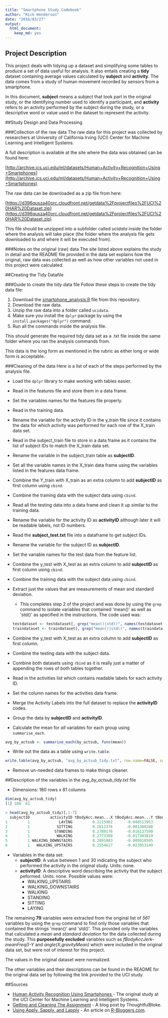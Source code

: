 ```yaml
---
title: "Smartphone Study Codebook"
author: "Rick Henderson"
date: "2016/03/27"
output:
  html_document:
    keep_md: yes
---
```


## Project Description
This project deals with tidying up a dataset and simplifying some tables to produce a set of data useful for analysis. It also entails creating a __tidy__ dataset containing average values calculated by __subject__ and __activity__. The data comes from a study of human movement recorded by sensors from a smartphone.

In this document, __subject__ means a subject that took part in the original study, or the identifying number used to identify a participant, and __activity__ refers to an activity performed by the subject during the study, or a descriptive word or value used in the dataset to represent the activity.

##Study Design and Data Processing

###Collection of the raw data
The raw data for this project was collected by researchers at University of California Irving (UCI) Center for Machine Learning and Intelligent Systems.

A full description is available at the site where the data was obtained can be found here:

[http://archive.ics.uci.edu/ml/datasets/Human+Activity+Recognition+Using+Smartphones](http://archive.ics.uci.edu/ml/datasets/Human+Activity+Recognition+Using+Smartphones)

The raw data can be downloaded as a zip file from here:

[https://d396qusza40orc.cloudfront.net/getdata%2Fprojectfiles%2FUCI%20HAR%20Dataset.zip](https://d396qusza40orc.cloudfront.net/getdata%2Fprojectfiles%2FUCI%20HAR%20Dataset.zip)

This file should be unzipped into a subfolder called _ucidata_ inside the folder where the analysis will take place (the folder where the analysis file gets downloaded to and where it will be executed from).

###Notes on the original (raw) data 
The site listed above explains the study in detail and the README file provided in the data set explains how the original, raw data was collected as well as how other variables not used in this project were calculated.

##Creating the Tidy Datafile

###Guide to create the tidy data file
Follow these steps to create the tidy data file:

1. Download the [smartphone_analysis.R](smartphone_analysis.R) file from this repository.
2. Download the raw data.
3. Unzip the raw data into a folder called `ucidata`.
4. Make sure you install the `dplyr` package by using the `install.packages("dplyr")` command.
5. Run all the commands inside the analysis file.

This should generate the required tidy data set as a .txt file inside the same folder where you ran the analysis commands from.

This data is the long form as mentioned in the rubric as either long or wide form is acceptable.

###Cleaning of the data
Here is a list of each of the steps performed by the analysis file.

* Load the `dplyr` library to make working with tables easier.
* Read in the features file and store them in a data frame.
* Set the variables names for the features file properly.
* Read in the training data.
* Rename the variable for the activity ID in the y\_train file since it contains the data for which activity was performed for each row of the X\_train data set.
* Read in the subject\_train file to store in a data frame as it contains the list of subject IDs to match the X\_train data set.
* Rename the variable in the subject\_train table as __subjectID__.
* Set all the variable names in the X\_train data frame using the variables listed in the features data frame.
* Combine the Y\_train with X\_train as an extra column to add __subjectID__ as first column using `cbind`.
* Combine the training data with the subject data using `cbind`.
* Read all the testing data into a data frame and clean it up similar to the training data.
* Rename the variable for the activity ID as __activityID__ although later it will be readable labels, not ID numbers.
* Read the __subject\_test.txt__ file into a dataframe to get subject IDs.
* Rename the variable for the subject ID as __subjectID__.
* Set the variable names for the test data from the feature list.
* Combine the y\_test with X\_test as an extra column to add __subjectID__ as first column using `cbind`.
* Combine the training data with the subject data using `cbind`.
* Extract just the values that are measurements of mean and standard deviation.
  * This completes step 2 of the project and was done by using the `grep` command to isolate variables that contained 'mean()' as well as 'std()' as specified in the instructions. The code used was:

  ```R
  testdataset <- testdataset[, grep("mean()|std()", names(testdataset) )]
  traindataset <- traindataset[, grep("mean()|std()", names(traindataset) )]
   ```

* Combine the y\_test with X\_test as an extra column to add __subjectID__ as first column.
* Combine the testing data with the subject data.
* Combine both datasets using `rbind` as it is really just a matter of appending the rows of both tables together. 
* Read in the activities list which contains readable labels for each activity ID.
* Set the column names for the activities data frame.
* Merge the Activity Labels into the full dataset to replace the __activityID__ codes.
* Group the data by __subjectID__ and __activityID__.
* Calculate the mean for *all* variables for each group using `summarise_each`.

```R
avg_by_actsub <- summarise_each(by_actsub, funs(mean))
```

* Write out the data as a table using `write.table`.

```R
write.table(avg_by_actsub, "avg_by_actsub_tidy.txt", row.name=FALSE, sep=" ")
```

* Remove un-needed data frames to make things cleaner.

##Description of the variables in the _avg\_by\_actsub\_tidy.txt_ file
* Dimensions: 180 rows x 81 columns

```R
dim(avg_by_actsub_tidy)
[1] 180  81

> head(avg_by_actsub_tidy)[,1:7]
  subjectID         activityID tBodyAcc.mean...X tBodyAcc.mean...Y tBodyAcc.mean...Z tBodyAcc.std...X tBodyAcc.std...Y
1         1             LAYING         0.2215982      -0.040513953        -0.1132036      -0.92805647     -0.836827406
2         1            SITTING         0.2612376      -0.001308288        -0.1045442      -0.97722901     -0.922618642
3         1           STANDING         0.2789176      -0.016137590        -0.1106018      -0.99575990     -0.973190056
4         1            WALKING         0.2773308      -0.017383819        -0.1111481      -0.28374026      0.114461337
5         1 WALKING_DOWNSTAIRS         0.2891883      -0.009918505        -0.1075662       0.03003534     -0.031935943
6         1   WALKING_UPSTAIRS         0.2554617      -0.023953149        -0.0973020      -0.35470803     -0.002320265
```
* Variables in the data set:
  * __subjectID__: A value between 1 and 30 indicating the subject who performed the activity in the original study. Units: none.
  * __activityID__: A descriptive word describing the activity that the subject peformed. Units: none. Possible values were: 
    * WALKING\_UPSTAIRS
    * WALKING\_DOWNSTAIRS
    * WALKING
    * STANDING
    * SITTING
    * LAYING

The remaining __79__ variables were extracted from the original list of _561_ variables by using the `grep` command to find only those variables that contained the strings 'mean()' and 'std()'. This provided only the variables that calculated a _mean_ and _standard deviation_ for the data collected during the study. This __purposefully excluded__ variables such as _fBodyAccJerk-meanFreq()-Y_ and _angle(X,gravityMean)_ which were included in the original data set, but were not of interest for this project.

The values in the original dataset were normalized.

The other variables and their descriptions can be found in the README for the original data set by following the link provided to the UCI study.

##Sources
* [Human Activity Recognition Using Smartphones ](http://archive.ics.uci.edu/ml/datasets/Human+Activity+Recognition+Using+Smartphones) - The original study at the UCI Center for Machine Learning and Intelligent Systems.
* [Getting and Cleaning The Assignment](https://thoughtfulbloke.wordpress.com/2015/09/09/getting-and-cleaning-the-assignment/) - A blog post by ThoughtfulBloke.
* [Using Apply, Sapply, and Lapply](http://www.r-bloggers.com/using-apply-sapply-lapply-in-r/) - An article on [R-Bloggers.com](http://www.r-bloggers.com).

